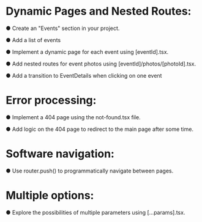 # Dynamic Pages and Nested Routes:

● Create an "Events" section in your project.

● Add a list of events

● Implement a dynamic page for each event using [eventId].tsx.

● Add nested routes for event photos using [eventId]/photos/[photoId].tsx.

● Add a transition to EventDetails when clicking on one event

# Error processing:
● Implement a 404 page using the not-found.tsx file.

● Add logic on the 404 page to redirect to the main page after some time.



# Software navigation:
● Use router.push() to programmatically navigate between pages.


# Multiple options:
● Explore the possibilities of multiple parameters using [...params].tsx.
